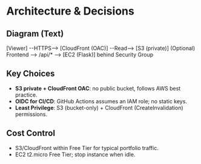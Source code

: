 # Architecture & Decisions

## Diagram (Text)
[Viewer] --HTTPS--> [CloudFront (OAC)] --Read--> [S3 (private)]
(Optional) Frontend --> /api/* --> [EC2 (Flask)] behind Security Group

## Key Choices
- **S3 private + CloudFront OAC**: no public bucket, follows AWS best practice.
- **OIDC for CI/CD**: GitHub Actions assumes an IAM role; no static keys.
- **Least Privilege**: S3 (bucket-only) + CloudFront (CreateInvalidation) permissions.

## Cost Control
- S3/CloudFront within Free Tier for typical portfolio traffic.
- EC2 t2.micro Free Tier; stop instance when idle.
